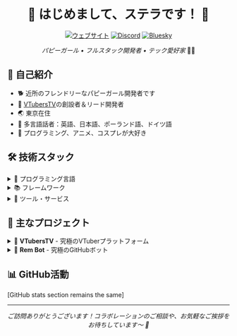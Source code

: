 <h1 align="center">🐾 はじめまして、ステラです！ 🌸</h1>

<div align="center">

[![ウェブサイト](https://img.shields.io/badge/サイト-choco.rip-ff69b4?style=for-the-badge)](https://choco.rip)
[![Discord](https://img.shields.io/badge/Discord-つながる-7289DA?style=for-the-badge)](https://discord.com/users/1248626823638552701)
[![Bluesky](https://img.shields.io/badge/Bluesky-フォロー-1DA1F2?style=for-the-badge)](https://bsky.app/profile/choco.rip)

*パピーガール • フルスタック開発者 • テック愛好家* 🏳️‍⚧️

</div>

## 🌟 自己紹介

- 🐕 近所のフレンドリーなパピーガール開発者です
- 🚀 [VTubersTV](https://vtubers.tv)の創設者＆リード開発者
- 🌏 東京在住
- 🎌 多言語話者：英語、日本語、ポーランド語、ドイツ語
- 💝 プログラミング、アニメ、コスプレが大好き

## 🛠️ 技術スタック

<details>
<summary>🔧 プログラミング言語</summary>
<br>
<img src=".github/assets/images/programming/typescript.svg" width="48" alt="TypeScript">
<img src=".github/assets/images/programming/javascript.svg" width="48" alt="JavaScript">
<img src=".github/assets/images/programming/python.svg" width="48" alt="Python">
<img src=".github/assets/images/programming/rust.svg" width="48" alt="Rust">
<img src=".github/assets/images/programming/c.svg" width="48" alt="C">
<img src=".github/assets/images/programming/csharp.svg" width="48" alt="C#">
<img src=".github/assets/images/programming/html5.svg" width="48" alt="HTML5">
<img src=".github/assets/images/programming/markdown.svg" width="48" alt="Markdown">
<img src=".github/assets/images/programming/bash.svg" width="48" alt="Bash">
</details>

<details>
<summary>📚 フレームワーク</summary>
<br>
<img src=".github/assets/images/frameworks/nuxtjs.svg" width="48" alt="Nuxt.js">
<img src=".github/assets/images/frameworks/astro.svg" width="48" alt="Astro">
<img src=".github/assets/images/frameworks/tailwindcss.svg" width="48" alt="TailwindCSS">
<img src=".github/assets/images/frameworks/bootstrap.svg" width="48" alt="Bootstrap">
<img src=".github/assets/images/frameworks/discordjs.svg" width="48" alt="Discord.js">
</details>

<details>
<summary>🔨 ツール・サービス</summary>
<br>
<img src=".github/assets/images/editors/neovim.svg" width="48" alt="Neovim">
<img src=".github/assets/images/editors/vim.svg" width="48" alt="Vim">
<img src=".github/assets/images/editors/vscode.svg" width="48" alt="VSCode">
<img src=".github/assets/images/services/azure.svg" width="48" alt="Azure">
<img src=".github/assets/images/services/cloudflare.svg" width="48" alt="Cloudflare">
<img src=".github/assets/images/services/googlecloud.svg" width="48" alt="Google Cloud">
<img src=".github/assets/images/services/git.svg" width="48" alt="Git">
</details>

## 🌸 主なプロジェクト

<details>
<summary>🎥 <b>VTubersTV</b> - 究極のVTuberプラットフォーム</summary>
<br>
VTuberコンテンツとコミュニテエンゲージメントに特化した総合プラットフォーム。
<br>
近日公開予定！お楽しみに！ ✨
</details>

<details>
<summary>🤖 <b>Rem Bot</b> - 究極のGitHubボット</summary>
<br>
リポジトリ管理とコラボレーションを強化するために設計された強力なGitHubボット。
<br>

[Rem Bot](https://github.com/chocoOnEstrogen/rem-bot)

</details>

## 📊 GitHub活動

[GitHub stats section remains the same]

<div align="center">

---

<i>ご訪問ありがとうございます！コラボレーションのご相談や、お気軽なご挨拶をお待ちしています～ 🐾</i>

</div>
